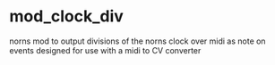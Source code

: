 # mod_clock_div
norns mod to output divisions of the norns clock over midi as note on events
designed for use with a midi to CV converter 
